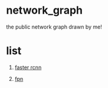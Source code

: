 # network_graph
the public network graph drawn by me! 
# list
1. [faster rcnn](https://www.draw.io/?lightbox=1&highlight=0000ff&edit=_blank&layers=1&nav=1&title=faster%20rcnn.xml#R%3Cmxfile%3E%3Cdiagram%20id%3D%22f62cd65f-b274-3705-ff01-84eeb1e8758a%22%20name%3D%22%E7%AC%AC%201%20%E9%A1%B5%22%3E7V3bcuM2Ev0aP2YKF14fZ5zJ7lZtqqZqHjZ5ctESbWkjiyqK9nj265e0CFpANy8iGxAlZx4Si5Io6aDRfbpx0LiRt0%2Bv%2F8iT3er3bJlubgRbvt7IX2%2BE4J4Iyv9VV34eroRcHC485uvl4RJ7v%2FB9%2Fb%2B0fqe6%2Brxepvv62uFSkWWbYr3TLy6y7TZdFNq1JM%2BzH%2FrLHrLNUruwSx5TcOH7ItnAq%2F9ZL4tVfTXwvfcn%2FpmuH1f1Rwsp6198nyz%2Besyz5239gTdCPrz9Ozz9lKib1b90v0qW2Y%2BjS%2FLrjbzNs6w4%2FPX0eptuKnB13H5rebb54nm6LYa8Ia6%2FRvFT%2FfZ0WUJRP8zyYpU9Zttk8%2FX96pfFc%2F6SVu%2Fn5YO33%2Fr2iJWPVsXTpn4ifV0Xf9SXq7%2F%2FrP7%2B5FePtkX%2B8w%2F94Z%2F1K%2F%2BbFsXP2iCS5yIrL71%2FiX9n2a6%2B%2B%2BFrV9%2B19YfXl%2FbZc76oX1VbYZHkj2n9Kq8BvbTmNHtKyy9TviRPN0mxftHvntRm9di87h3Z8o8a3JaRkSOQ7gWXa%2BCG%2FgkIaqNIBmfgCM76o1%2BSzXN90%2FV291z8skyKBAD9DmP1W3%2Bs1kX6fZe8%2FYofpQPToX1Ybza32SbL394rGbu9ZayB6CXNi%2FS1GyT48%2Bs3yKie9bVbVE7gx5GPYfW11ZF78dl0wGIH9qdPbm1qfxKObdODthkLR8bpAeMkN8vfyn9UZskNs4ygWUaWrJJ7ng2zrF2hskxOFHQIzNI%2Fo1nyiFsBe7APOMUFkMHLw8gRvj6Y9o%2FF3X32WjLZuU59z9envqdMxMnc90eY44nkEzoCuwY4lf%2FUb%2F2WrcsPaYYpiCNtmILQwP9g8PW7jCFovsawUQkdEYWh49A4Ew6dyYQxMp0EszJwYaDPL859PmjkPud58vPoZbvqBfv2D%2BImt%2FRZcHy%2F%2FjeUX40ZtnP4EmMtKQDucP10t94%2BZLP1hoHs94axLW%2FIAVxwHm6Xn6vqRvlosUn2%2B%2FXCmGwdHKfDI46bRUjy5%2BPoHqHnd6A3caqZLNbjxqgcvjyYaeBGwrACGVhztqI7Am6z7UC66zbI8ZaBnjiCTT6s0mNzXhFGOcjVpnmlJF%2FUcHOJOSnGbGVr3I%2BBk8Iom2nFo6ousOyyyLYvMK0of16hA7Qv8uyvVGFSW%2FYxTPWlZLN%2B3FYOroQjLa9%2FqcBaL5LN5%2FqJp%2FVy%2BcY5sBHRpwoB2oIZaAcQbQ9BW1CgLQHa5Qx7%2FkhoRw7RhlWbrgBcA7hM9qvGRxwNwFDHer5o6eNInxwt%2FZ4bEUZLyCi3Wf4E58O0em9c%2FrPjqoUvBrlqERGYc3SSOeN8spVfdDHNoabfW69toxluZgjwRWbOPXiGxMaNYmu0RjFXO4M%2BbmDbSiLnGUUpx46iQU6lGXPoRlFFuAvLCmSLMyTOCpq6hYXpA3PwXZZtLifASGRFEQsw5iQYE2Ak4lrmYKWaScrBiBJbqRcG1qwUpgXTDPR8uatULNRB7iohv69yV4jd1WZTMoZo28qmJCywVLnrB0Lb4w7RhpkRdM5Xm7s2SE%2FNXcGNCJ12CEaoyl0nem6H1MILo0GumiJ3lVZz1xbz1nhDODOTN52L7xv0Ymwa43vWeIpva3HjfPpRWde2NAHp1MWQwbMiBrOiyk4ux4U0tuYgO1HzY27ZSV8VzM3KWsjsFS%2BuZ2Ut4MOyaYrsxIMMrspOoBbnavlygNQubPFlD7KxKju5arQ9HW0PSltUFnGMNiegc95pdO7KspPAMwx2bHYCbkRI1bo1f8OjpaYtatS%2Fx8%2FZJGv0cVMlAmoIRq8e9N2IcCxDkrFEdha1KTFP2nY0dCwNXlT%2FKI14hxPHfKj%2FCrtl83Plkv5U3XsblxSaKUf21mP8AYFjtlxSRymM3XFJHyaKFZeE6fgVsRvDJpk7LqlGzOCSV412oKMt3HHJ4DSZ9MVzydBAejSX7LkRndMOkAH5m0uK9%2FqdGoLx%2BvSeGxGOJU1e4JhLant9amy0PeqMfswHc0lb2p7zFcUDRLo3mXsOjgcDVLuXQhER0mKLIgawSltRRLgZ%2B4pIi4E2Uty1RhFhcbeiiFeNtk4RQ%2BmQIsLiLvS5V0sRw9ElKr%2FnRoS0IiIKgldOEcPRdL%2FvRoRj2d1B6hIoIrIfXF07B0Xksnt6WG%2FVY7%2BcGwoIeeiqE1ezFHZh9dwDaNa1AbG9ZSY17GZh8g6mmTr6p7YEsKcJiAY2R6LQsHCvu5RC0xyJndcTIMljJF15Ws9Kr5PO7lM6wGX6Wj%2F%2Blubr8gdU3N1Bzo7C7qwGcrk5u%2FSMOioi8raVs4eIpH63vas8aPlW%2BXrF6hUZmOVrRFsvIewUyXuIJO8l7FUCf%2FWwq5VvBbsHYUez%2BJgA9g%2BVxUu1M9xE%2BtTMzxM9NyJkc39n8egQBFxv1hZFI7X6vTciHMuLz%2BJDJIsPz5jFR1QLPaJjpUdos8NBCtoKsgu2HnRr%2Bin6RXYZMKM34B64Vfs5rSkGdyV74ypdp86OhiZHZwJ4civIwS5igJZlWmtEusTH84xYFEIqaK13uVooNSj4%2FX32erfLS3T6GTgFBOr0hyYcSwBBhLBhklKQHOP7TpyLXZUgF95Owsnorje2b4MBuQKNnMP6Rs%2Bi0J7IN0K63FVljc3%2Bbr%2FI8nSaS3wvDUlm20PqmVfT%2BvfYQ3LEQ5r19lEe0qJS2oO4Ue4SBaYWIrhhygzVB2Va190xPcinybO4lgn9wj6xdxrvtgqskNf5pbPqe48MYDT2wzOmM0EsXKnj1Ke3%2Bda7PN2vkh30sVYIlB%2FrG9rQma4mJP1imv3s0flpA5PpER79I2NJOLTXsbDph%2B82qb%2FIYYkDh8MyJvefMiwXOyqcmQTG5rCMWbCeMixCL4G51pbHAgmfzJVSSH26Hj7nfcacH%2BtrdgEWZIWlJWrOrJe06E77CEND8BrDek6M1HMo8jUedGvQaNjIfAqtnGET2V0pm8GZPFu7jJnstUu01OpRJMSMuruozYMLmRgAVWCp5sLFGOo6Zdpy99MWa8vucNpSK8VsGiOPDWOMYMdE3Bh9AqiC7rYfVoop9sUZpjli5zu6K1gxXIG3Se7TDTzj0UoNJTSMLGLIIpQtPTLDpXBv63CHIRmCAqJ7sxI14eyLQwQYQTH5XJxkOZ8dv5wh7Ximh4W3t5588CE3VVK1qVMdY9j8WMzq19v9epne%2FXgzKEcuoKRo%2FabOpS1bZ3CpqYEjey7OgAePzUQO9hltTm8hd4rcMmGuSgO3t0TRg%2BkV%2BChAUl6sAB9SAAXJ3Fv0zPb7akXCUfzkRvxUIqfj%2BIlMHU6CAO5J3hCo5s9s7aaM%2FAZsPuJy0MVtCm4rHSValqPm5GU%2FPAIGob7Xvsya7BWghxwrNpf%2B04F6i9rZOFSRQXKer4Bd2NTa6y7P7t24u0DqthFj1WCslkQjWuvWQDtY4Hcxq%2Btx1lf444lTfTjGgnhCvit%2FIrvT05QDvPutY%2BPENt3QVOC7BX%2BXElSkHQFgYDQn4s2akYWggpxodewq3apUAqZnE5z5A82SxmdaquMNrR5c%2ByaSnlNJSEo1Nx0r6HoJXzhQCEcQ7siVAI3HY7wsWWWMf2J%2BpCMeRFJdcCu2bCoQ%2BmYTZ4avPt4ec6cTMTTt0UH0caJiUNuej0%2FaybNdtk82jmKQeag2R6iRrYpWczCHMxdpaIw8LSBVAmkenmvOIrGKh868Z1vvgWwNy2VzWQf1Yr0ezzmWdlubu5ElUXkHf5JRZBpseCZFPw%2BRaM%2FdNdSJ7esTnYusWzB1JULksX2pWOe259KaTfM%2B14aVlqFwdQIfj13vQAfy2xC4mnkNxVnWgL3QoIuqQtTWWYMzP%2Bp8x%2BRVY6GUsE4F9Me7zAIxb0txl%2FggC9bZet4qbumbFo20q7ZGogSzsyuy3V4nKBu1OTPSQrGt53XDcBcWim2BnjPFl6p0oKxTSmidKg2gLtwLO%2B1xh8tuT6rZkVgnIsKt%2B645sU6o22hRPM7FPgEfwOwTl9BTGKhnP%2FR356MCFFDkuYqeEaLYrbuTO7FdqNjtVKvOxYIDbhQAUQvG9krTWLA4rwW71rNGSJnPpZXCMt8QdelcjDWMdHFYi7EiqjoaY3VRc5rTLogIUV%2B7tFaoYhwk%2Fp2LucbhEHP1bJkrc9GHwm2FdHqqhJdphDAVQvbOpBHIFtEyCbvbZdkGZsNzkTiaxxPEyDphjPBcCoWj6OmddIln2QlsZ4tgrhb8BLLXhN4ASXc9mjoxJpGO%2BFgpgEAYLpC9KMRIMRZRIWXKtDlW0sOSUrP33rjJCi3rYQFD0dX0rhfMlFAgEhJbB%2F41HfCNE%2F8%2BFN7IYQHW8FYibJuhyAMLKry54raq0mCmRSnhapW%2F%2Bfgj617m2e6qrdsIcxzZSGHPuqEeDZr71ZyF0ayyA6xPP9Ky706E%2BYMak48ySG3u%2FvRB6rsT5SBZ725DSBhVf%2FhmDRgTwVojjAIu%2Bzws4OaE63HxnBlwI2Uhey4eaS1SEsYPhbfvkDBKOO%2BJjmexTf2mrvu2%2BHNTcS8thkpJUzjqVi3KsFnzPLyABedi6%2BjqkrPjbgVcXarY%2BjW7FnMLn0BObbXnyj%2FUyXWN0BFgfTIRDPruREkEB1QOr2mQ2mLt6YPUdyfKONG9EWlcnBBdwkMH%2BzEbYq0Xb5yFg55mKjM96q8XVExnJFxtDBA9u7YvcilMYqJYZ7JDgTQFIDoTyGLObnpH6bL7dkNpzrZTSJv459y4WdPrc2lkmo83NTLoaXVzMd4mMjXWi9BmLpCW6CRyAgnzlNbecHNpjGbOdy92Od8lXGWcfy%2B5wDdovs%2Bc%2Bkg4M%2B3tBNLz5%2FKZZRjf03U%2FN2s2AnZz9LE2oCQ4woLlItu%2BkDs3OrTMZSUELaw7Nw1a0Lf9a7tN8295tnxeFLMNCRyoVlSMOG5EYcvGlKcw%2FNtsXVs5I40IivRXDayhJQBa2XOxe6a2LsqW%2BUY3VhQvaQsvmGBkxaokqLShgFDsCVbGMbgwF0ahtfOhw7%2F56t%2FEX26%2BfL356lX%2Fjb4A7K6mpsy52UoTdsC1VlL2xzSFs7Ufx0HHDYa13WHOSg%2F%2BmB2mU%2BBmHXA7SJY9LFn2nFUke47etl22cF%2BtxA6FPVxzAXfgukp07op7089N7%2BLV4u%2BnAl4%2BzLOsOF71KEPS6vdsmVav%2BD8%3D%3C%2Fdiagram%3E%3Cdiagram%20id%3D%222e5061ad-0346-3dac-59cb-2e6bd195616a%22%20name%3D%22%E7%AC%AC%202%20%E9%A1%B5%22%3EdZHBEoIgEIafhrtCk3U2q0snD51JEJmQdRBH6%2BnTwIyxuLB8%2B%2B%2F%2BsCCS1sPJ0Ka6AOMK4YgNiBwQxvEGb8dtIg9Hkhg7IIxkXrSAXD65h5GnnWS8DYQWQFnZhLAArXlhA0aNgT6UlaBC14YKvgJ5QdWaXiWzlaM7nCz8zKWoZud4u3eZGy3uwkCnvR%2FCpHwvl67p3Ms%2FtK0og%2F4LkQyR1ABYF9VDytU023lsru74J%2Fu5t%2BHa%2FigYg6X3eAg%2BkGQv%3C%2Fdiagram%3E%3C%2Fmxfile%3E)

2. [fpn](http://blog.csdn.net/xiamentingtao/article/details/78598027)









